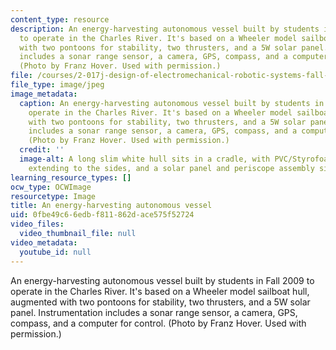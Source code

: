 ```yaml
---
content_type: resource
description: An energy-harvesting autonomous vessel built by students in Fall 2009
  to operate in the Charles River. It's based on a Wheeler model sailboat hull, augmented
  with two pontoons for stability, two thrusters, and a 5W solar panel. Instrumentation
  includes a sonar range sensor, a camera, GPS, compass, and a computer for control.
  (Photo by Franz Hover. Used with permission.)
file: /courses/2-017j-design-of-electromechanical-robotic-systems-fall-2009/0fbe49c66edbf811862dace575f52724_2-017jf09-th.jpg
file_type: image/jpeg
image_metadata:
  caption: An energy-harvesting autonomous vessel built by students in Fall 2009 to
    operate in the Charles River. It's based on a Wheeler model sailboat hull, augmented
    with two pontoons for stability, two thrusters, and a 5W solar panel. Instrumentation
    includes a sonar range sensor, a camera, GPS, compass, and a computer for control.
    (Photo by Franz Hover. Used with permission.)
  credit: ''
  image-alt: A long slim white hull sits in a cradle, with PVC/Styrofoam pontoons
    extending to the sides, and a solar panel and periscope assembly sitting on top.
learning_resource_types: []
ocw_type: OCWImage
resourcetype: Image
title: An energy-harvesting autonomous vessel
uid: 0fbe49c6-6edb-f811-862d-ace575f52724
video_files:
  video_thumbnail_file: null
video_metadata:
  youtube_id: null
---
```

An energy-harvesting autonomous vessel built by students in Fall 2009 to operate in the Charles River. It's based on a Wheeler model sailboat hull, augmented with two pontoons for stability, two thrusters, and a 5W solar panel. Instrumentation includes a sonar range sensor, a camera, GPS, compass, and a computer for control. (Photo by Franz Hover. Used with permission.)

